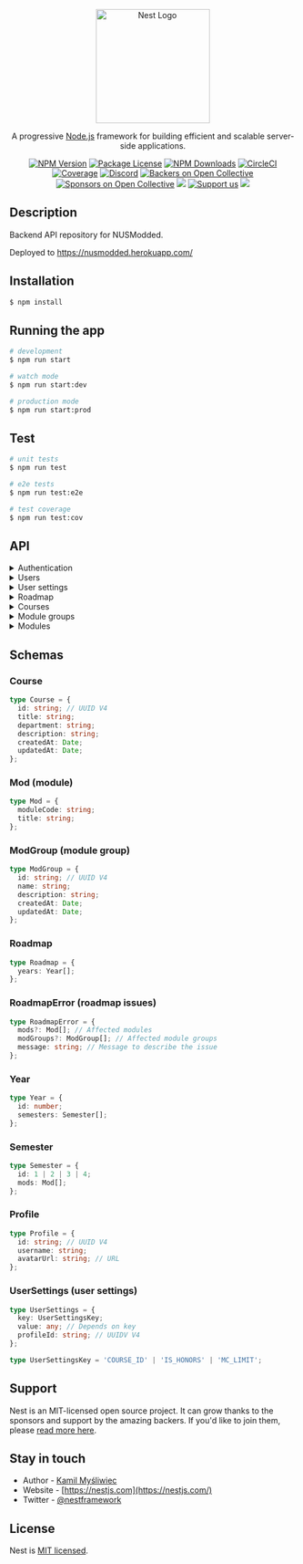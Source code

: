 <p align="center">
  <a href="http://nestjs.com/" target="blank"><img src="https://nestjs.com/img/logo-small.svg" width="200" alt="Nest Logo" /></a>
</p>

[circleci-image]: https://img.shields.io/circleci/build/github/nestjs/nest/master?token=abc123def456
[circleci-url]: https://circleci.com/gh/nestjs/nest

  <p align="center">A progressive <a href="http://nodejs.org" target="_blank">Node.js</a> framework for building efficient and scalable server-side applications.</p>
    <p align="center">
<a href="https://www.npmjs.com/~nestjscore" target="_blank"><img src="https://img.shields.io/npm/v/@nestjs/core.svg" alt="NPM Version" /></a>
<a href="https://www.npmjs.com/~nestjscore" target="_blank"><img src="https://img.shields.io/npm/l/@nestjs/core.svg" alt="Package License" /></a>
<a href="https://www.npmjs.com/~nestjscore" target="_blank"><img src="https://img.shields.io/npm/dm/@nestjs/common.svg" alt="NPM Downloads" /></a>
<a href="https://circleci.com/gh/nestjs/nest" target="_blank"><img src="https://img.shields.io/circleci/build/github/nestjs/nest/master" alt="CircleCI" /></a>
<a href="https://coveralls.io/github/nestjs/nest?branch=master" target="_blank"><img src="https://coveralls.io/repos/github/nestjs/nest/badge.svg?branch=master#9" alt="Coverage" /></a>
<a href="https://discord.gg/G7Qnnhy" target="_blank"><img src="https://img.shields.io/badge/discord-online-brightgreen.svg" alt="Discord"/></a>
<a href="https://opencollective.com/nest#backer" target="_blank"><img src="https://opencollective.com/nest/backers/badge.svg" alt="Backers on Open Collective" /></a>
<a href="https://opencollective.com/nest#sponsor" target="_blank"><img src="https://opencollective.com/nest/sponsors/badge.svg" alt="Sponsors on Open Collective" /></a>
  <a href="https://paypal.me/kamilmysliwiec" target="_blank"><img src="https://img.shields.io/badge/Donate-PayPal-ff3f59.svg"/></a>
    <a href="https://opencollective.com/nest#sponsor"  target="_blank"><img src="https://img.shields.io/badge/Support%20us-Open%20Collective-41B883.svg" alt="Support us"></a>
  <a href="https://twitter.com/nestframework" target="_blank"><img src="https://img.shields.io/twitter/follow/nestframework.svg?style=social&label=Follow"></a>
</p>
  <!--[![Backers on Open Collective](https://opencollective.com/nest/backers/badge.svg)](https://opencollective.com/nest#backer)
  [![Sponsors on Open Collective](https://opencollective.com/nest/sponsors/badge.svg)](https://opencollective.com/nest#sponsor)-->

## Description

Backend API repository for NUSModded.

Deployed to <https://nusmodded.herokuapp.com/>

## Installation

```bash
$ npm install
```

## Running the app

```bash
# development
$ npm run start

# watch mode
$ npm run start:dev

# production mode
$ npm run start:prod
```

## Test

```bash
# unit tests
$ npm run test

# e2e tests
$ npm run test:e2e

# test coverage
$ npm run test:cov
```

## API

<details><summary>Authentication</summary>

Steps to authenticate with the backend server:

1. Register/sign in with Supabase Auth.

```javascript
const { user, session, error } = await supabase.auth.signIn({
  email: 'example@email.com',
  password: 'example-password',
});
```

2. Generate an `authToken` with `randomBytes(16).toString('hex')` (`randomBytes` is from the built in `crypto` package).

```javascript
import { randomBytes } from 'crypto';
const authToken = randomBytes(16).toString('hex');
```

3. Save `authToken` into the user's profile on Supabase (under table `profiles`).

```javascript
const user = supabase.auth.user();
const { data, error } = await supabase
  .from('profiles')
  .update({ auth_token: authToken })
  .match({ id: user.id });
```

1. Generate a hash with `bcrypt` on the `authToken` with 8 salt rounds.

```javascript
import { hashSync } from 'bcrypt';
const hash = hashSync(authToken, 8);
```

5. POST the hash to `{domain}/auth/login` (refer to route description below).

```javascript
// e.g. with Axios; adjust accordingly with your preferred HTTP client

import axios from 'axios';
// ...
const { status, data } = await axios.post(`${domain}/auth/login`, {
  username: user.username,
  password: hash,
});
const { accessToken } = data;
```

6. The request will return an `accessToken`, which are to be included in the headers as `Authorization: Bearer {accessToken}` for subsequent API calls.

```javascript
const { status, data } = await axios.get(`${domain}/user/profile`, {
  headers: { Authorization: `Bearer ${accessToken}` },
});
```

**Note:** API routes that do not require authentication are flagged as "PUBLIC", e.g.

> PUBLIC

---

#### Login

> :white_check_mark: Implemented

Authenticates the backend session.

```
POST /auth/login
```

```typescript
type body = {
  username: string;
  password: string; // Hash of authToken
};
```

Response `200 OK`:

```typescript
type body = { accessToken: string };
```

</details>

<details><summary>Users</summary>

#### Check if username is available

> :white_check_mark: Implemented

```
GET /user/check-username?username={username}
```

```typescript
type username = string;
```

Response `200 OK`:

```typescript
type body = {
  isAvailable: boolean;
};
```

#### Get user profile

> :white_check_mark: Implemented

```
GET /user/profile
```

Response `200 OK`: `Profile`

#### Edit user profile

> :white_check_mark: Implemented

```
POST /user/profile/edit
```

```typescript
type body = {
  username: string;
  avatarUrl: string; // URL
};
```

Response `200 OK`: `Profile`

</details>

<details><summary>User settings</summary>

#### Get all user settings

> :white_check_mark: Implemented

```
GET /user-settings
```

Response `200 OK`:

```typescript
type body = {
  IS_HONORS: boolean;
  MC_LIMIT: number;
  COURSE_ID: string; // UUID V4
};
```

#### Set a user setting

> :white_check_mark: Implemented

```
POST /user-settings/edit
```

```typescript
type body = {
  key: UserSettingsKey;
  value: any; // Depends on key
};
```

Response `200 OK`: `UserSettings`

</details>

<details><summary>Roadmap</summary>

#### Validate roadmap

> :x: Not implemented

Checks the roadmap for potential errors.

```
POST /roadmap/validate
```

```typescript
type body = Roadmap; // Refer to schema below
```

Response `200 OK`: `RoadmapError[]`

</details>

<details><summary>Courses</summary>

#### Get all courses

> :white_check_mark: Implemented

Returns an array of courses.

```
GET /course
```

Response `200 OK`: `Course[]`

#### Add course

> :white_check_mark: Implemented

```
POST /course/new
```

```typescript
type body = {
  title: string; // Title of the course
  department: string; // E.g. faculty, school, college
  description: string;
};
```

Response `201 CREATED`: `Course`

#### Edit course

> :white_check_mark: Implemented

```
POST /course/{courseId}/edit
```

```typescript
type courseId = string; // UUID V4

type body = {
  title?: string; // Title of the course
  department?: string; // E.g. faculty, school, college
  description?: string;
};
```

Response `200 OK`: `Course`

#### Get course info

> :white_check_mark: Implemented

```
GET /course/{courseId}
```

```typescript
type courseId = string; // UUID V4
```

Response `200 OK`: `Course`.

#### Delete course

> :white_check_mark: Implemented

```
DELETE /course/{courseId}
```

```typescript
type courseId = string; // UUID V4
```

Response `200 OK`: `Course`

#### Get course modules

> :white_check_mark: Implemented

Returns an array of modules associated to the course.

```
GET /course/{courseId}/modules
```

```typescript
type courseId = string; // UUID V4
```

Repsonse `200 OK`: `Mod[]`.

#### Get course module groups

> :white_check_mark: Implemented

Returns an array of module groups associated to the course.

```
GET /course/{courseId}/module-groups
```

```typescript
type courseId = string; // UUID V4
```

Response `200 OK`: `ModGroup[]`

#### Add modules to course

> :white_check_mark: Implemented

```
POST /course/{courseId}/add-modules
```

```typescript
type courseId = string; // UUID V4
type body = {
  type: string; // Type of module to the course
  moduleCodes: string[]; // Module codes to add
};
```

Response `200 OK`:

```typescript
type body = {
  bound: ModuleCode[];
};

type ModuleCode = string;
```

#### Remove modules from course

> :white_check_mark: Implemented

```
POST /course/{courseId}/remove-modules
```

```typescript
type courseId = string; // UUID V4
type body = {
  moduleCodes: string[]; // Module codes to remove
};
```

Response `200 OK`:

```typescript
type body = {
  count: number; // Number of modules removed
};
```

</details>

<details><summary>Module groups</summary>

#### Get all module groups

> :x: Not Implemented

```
GET /module-group
```

Response `200 OK`: `ModGroup[]`

#### Add module group

> :x: Not Implemented

```
POST /module-group/new
```

```typescript
type body = {
  // TBC
};
```

Response `201 CREATED`: `ModGroup`

#### Edit module group

> :x: Not Implemented

```
POST /module-group/{groupId}/edit
```

```typescript
type groupId = string; // UUID V4

type body = {
  // TBC
};
```

Response `200 OK`: `ModGroup`

#### Delete module group

> :x: Not Implemented

```
DELETE /module-group/{groupId}
```

```typescript
type groupId = string; // UUID V4
```

Response `200 OK`: `ModGroup`

#### Get module group info

> :x: Not Implemented

```
GET /module-group/{groupId}
```

```typescript
type groupId = string; // UUID V4
```

Response `200 OK`: `ModGroup`

#### Get modules belonging to a module group

> :x: Not Implemented

```
GET /module-group/{groupId}/modules
```

```typescript
type groupId = string; // UUID V4
```

Response `200 OK`: `Mod[]`

#### Add modules to module group

> :x: Not Implemented

```
POST /module-group/{groupId}/add-modules
```

```typescript
type groupId = string; // UUID V4

type body = {
  // TBC
};
```

Response `200 OK`:

```typescript
type body = {
  bound: string[]; // Array of module codes added
};
```

#### Remove modules from module group

> :x: Not Implemented

```
POST /module-group/{groupId}/remove-modules
```

```typescript
type groupId = string; // UUID V4

type body = {
  // TBC
};
```

Response `200 OK`:

```typescript
type body = {
  count: number; // Number of modules removed
};
```

</details>

<details><summary>Modules</summary>

#### Get all modules

> PUBLIC
> :white_check_mark: Implemented

```
GET /module
```

Response `200 OK`: `Mod[]`

#### Get module information

> PUBLIC
> :white_check_mark: Implemented

```
GET /module/{moduleCode}
```

```typescript
type moduleCode = string;
```

Response `200 OK`: [Module schema from NUSMods](https://api.nusmods.com/v2/#/Modules/get__acadYear__modules__moduleCode__json)

</details>

## Schemas

### Course

```typescript
type Course = {
  id: string; // UUID V4
  title: string;
  department: string;
  description: string;
  createdAt: Date;
  updatedAt: Date;
};
```

### Mod (module)

```typescript
type Mod = {
  moduleCode: string;
  title: string;
};
```

### ModGroup (module group)

```typescript
type ModGroup = {
  id: string; // UUID V4
  name: string;
  description: string;
  createdAt: Date;
  updatedAt: Date;
};
```

### Roadmap

```typescript
type Roadmap = {
  years: Year[];
};
```

### RoadmapError (roadmap issues)

```typescript
type RoadmapError = {
  mods?: Mod[]; // Affected modules
  modGroups?: ModGroup[]; // Affected module groups
  message: string; // Message to describe the issue
};
```

### Year

```typescript
type Year = {
  id: number;
  semesters: Semester[];
};
```

### Semester

```typescript
type Semester = {
  id: 1 | 2 | 3 | 4;
  mods: Mod[];
};
```

### Profile

```typescript
type Profile = {
  id: string; // UUID V4
  username: string;
  avatarUrl: string; // URL
};
```

### UserSettings (user settings)

```typescript
type UserSettings = {
  key: UserSettingsKey;
  value: any; // Depends on key
  profileId: string; // UUIDV V4
};

type UserSettingsKey = 'COURSE_ID' | 'IS_HONORS' | 'MC_LIMIT';
```

## Support

Nest is an MIT-licensed open source project. It can grow thanks to the sponsors and support by the amazing backers. If you'd like to join them, please [read more here](https://docs.nestjs.com/support).

## Stay in touch

- Author - [Kamil Myśliwiec](https://kamilmysliwiec.com)
- Website - [https://nestjs.com](https://nestjs.com/)
- Twitter - [@nestframework](https://twitter.com/nestframework)

## License

Nest is [MIT licensed](LICENSE).
